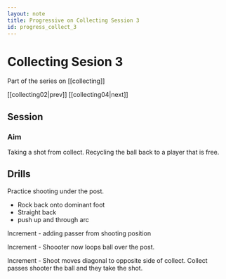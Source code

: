 ```yaml
---
layout: note
title: Progressive on Collecting Session 3
id: progress_collect_3
---
```

# Collecting Sesion 3

Part of the series on [[collecting]]

[[collecting02|prev]]
[[collecting04|next]]

## Session

### Aim

Taking a shot from collect.
Recycling the ball back to a player that is free.

## Drills

Practice shooting under the post.
- Rock back onto dominant foot
- Straight back
- push up and through arc

Increment - adding passer from shooting position

Increment - Shoooter now loops ball over the post.

Increment - Shoot moves diagonal to opposite side of collect. Collect passes shooter the ball and they take the shot. 
